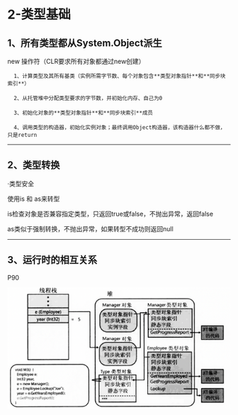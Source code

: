 # 2-类型基础

## 1、所有类型都从System.Object派生

   new 操作符（CLR要求所有对象都通过new创建）

      1、计算类型及其所有基类（实例所需字节数、每个对象包含**类型对象指针**和**同步块索引**）

      2、从托管堆中分配类型要求的字节数，并初始化内存、自己为0

      3、初始化对象的**类型对象指针**和**同步块索引**成员

      4、调用类型的构造器，初始化实例对象；最终调用Object构造器，该构造器什么都不做，只是return

---

## 2、类型转换

   ·类型安全

   使用is 和 as来转型

   is检查对象是否兼容指定类型，只返回true或false，不抛出异常，返回false

   as类似于强制转换，不抛出异常，如果转型不成功则返回null

---

## 3、运行时的相互关系

   P90

![Image.png](2-%E7%B1%BB%E5%9E%8B%E5%9F%BA%E7%A1%80.assets/Image.png)

